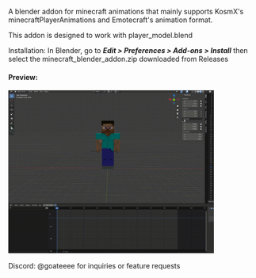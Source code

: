 A blender addon for minecraft animations that mainly supports KosmX's minecraftPlayerAnimations and Emotecraft's animation format.

This addon is designed to work with player_model.blend

Installation: In Blender, go to **_Edit > Preferences > Add-ons > Install_** then select the minecraft_blender_addon.zip downloaded from Releases

#### Preview:

<img src="images/preview.gif" width="415" height="329"/>

Discord: @goateeee for inquiries or feature requests
